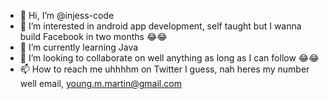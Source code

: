 - 👋 Hi, I’m @injess-code
- 👀 I’m interested in android app development, self taught but I wanna build Facebook in two months 😂😂
- 🌱 I’m currently learning Java 
- 💞️ I’m looking to collaborate on well anything as long as I can follow 😂😂
- 📫 How to reach me uhhhhm on Twitter I guess, nah heres my number well email, young.m.martin@gmail.com 

<!---
injess-code/injess-code is a ✨ special ✨ repository because its `README.md` (this file) appears on your GitHub profile.
You can click the Preview link to take a look at your changes.
--->
